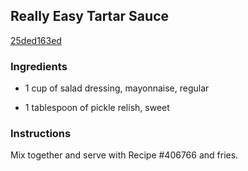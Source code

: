 ## Really Easy Tartar Sauce

[25ded163ed](http://www.food.com/recipe/really-easy-tartar-sauce-406770)

### Ingredients

 - 1 cup of salad dressing, mayonnaise, regular

 - 1 tablespoon of pickle relish, sweet

### Instructions

Mix together and serve with Recipe #406766 and fries.
